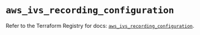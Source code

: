 # `aws_ivs_recording_configuration`

Refer to the Terraform Registry for docs: [`aws_ivs_recording_configuration`](https://registry.terraform.io/providers/hashicorp/aws/6.7.0/docs/resources/ivs_recording_configuration).
